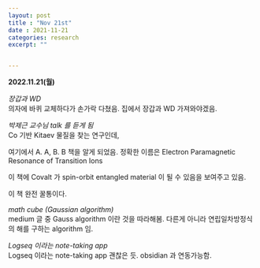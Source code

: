 ```yaml
---
layout: post
title : "Nov 21st"
date : 2021-11-21
categories: research
excerpt: ""


---
```

 

**2022.11.21(월)**



*장갑과 WD*  
의자에 바퀴 교체하다가 손가락 다쳤음.
집에서 장갑과 WD 가져와야겠음.


*박제근 교수님 talk 를 듣게 됨*    
Co 기반 Kitaev 물질을 찾는 연구인데,

여기에서 A. A, B. B 책을 알게 되었음. 정확한 이름은 Electron Paramagnetic Resonance of Transition Ions  

이 책에 Covalt 가 spin-orbit entangled material  이 될 수 있음을 보여주고 있음.

이 책 완전 꿀통이다.  


*math cube (Gaussian algorithm)*   
medium 글 중
Gauss algorithm 이란 것을 따라해봄.
다른게 아니라 연립일차방정식의 해를 구하는 algorithm 임.


*Logseq 이라는 note-taking app*   
Logseq 이라는 note-taking app 괜찮은 듯. obsidian 과 연동가능함. 







